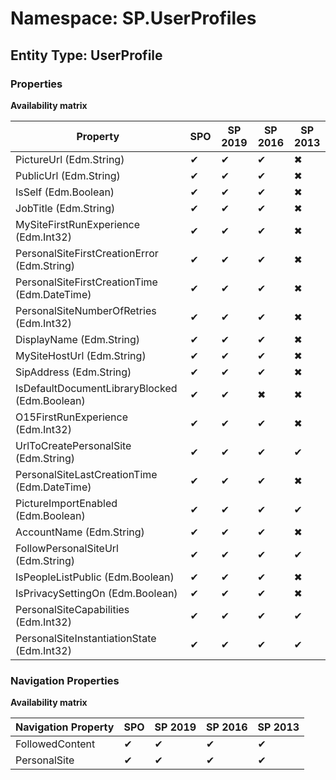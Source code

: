 # Namespace: SP.UserProfiles
## Entity Type: UserProfile

### Properties

**Availability matrix**

Property | SPO | SP 2019 | SP 2016 | SP 2013
----------|-----|---------|---------|--------
PictureUrl (Edm.String) | ✔ | ✔ | ✔ | ✖
PublicUrl (Edm.String) | ✔ | ✔ | ✔ | ✖
IsSelf (Edm.Boolean) | ✔ | ✔ | ✔ | ✖
JobTitle (Edm.String) | ✔ | ✔ | ✔ | ✖
MySiteFirstRunExperience (Edm.Int32) | ✔ | ✔ | ✔ | ✖
PersonalSiteFirstCreationError (Edm.String) | ✔ | ✔ | ✔ | ✖
PersonalSiteFirstCreationTime (Edm.DateTime) | ✔ | ✔ | ✔ | ✖
PersonalSiteNumberOfRetries (Edm.Int32) | ✔ | ✔ | ✔ | ✖
DisplayName (Edm.String) | ✔ | ✔ | ✔ | ✖
MySiteHostUrl (Edm.String) | ✔ | ✔ | ✔ | ✖
SipAddress (Edm.String) | ✔ | ✔ | ✔ | ✖
IsDefaultDocumentLibraryBlocked (Edm.Boolean) | ✔ | ✔ | ✖ | ✖
O15FirstRunExperience (Edm.Int32) | ✔ | ✔ | ✔ | ✖
UrlToCreatePersonalSite (Edm.String) | ✔ | ✔ | ✔ | ✔
PersonalSiteLastCreationTime (Edm.DateTime) | ✔ | ✔ | ✔ | ✖
PictureImportEnabled (Edm.Boolean) | ✔ | ✔ | ✔ | ✔
AccountName (Edm.String) | ✔ | ✔ | ✔ | ✖
FollowPersonalSiteUrl (Edm.String) | ✔ | ✔ | ✔ | ✔
IsPeopleListPublic (Edm.Boolean) | ✔ | ✔ | ✔ | ✖
IsPrivacySettingOn (Edm.Boolean) | ✔ | ✔ | ✔ | ✖
PersonalSiteCapabilities (Edm.Int32) | ✔ | ✔ | ✔ | ✔
PersonalSiteInstantiationState (Edm.Int32) | ✔ | ✔ | ✔ | ✔

### Navigation Properties

**Availability matrix**

Navigation Property | SPO | SP 2019 | SP 2016 | SP 2013
----------|-----|---------|---------|--------
FollowedContent | ✔ | ✔ | ✔ | ✔
PersonalSite | ✔ | ✔ | ✔ | ✔
